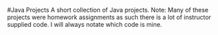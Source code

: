 #Java Projects
A short collection of Java projects.
Note: Many of these projects were homework assignments as such there is a lot of instructor supplied code. I will always notate which code is mine. 

